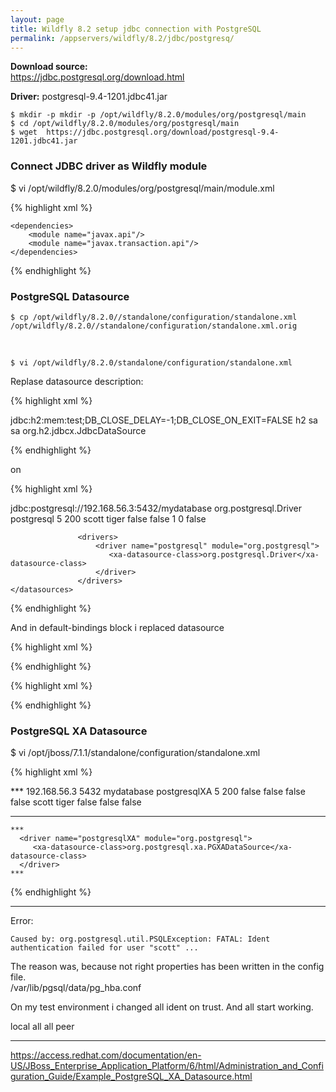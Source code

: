 ```yaml
---
layout: page
title: Wildfly 8.2 setup jdbc connection with PostgreSQL
permalink: /appservers/wildfly/8.2/jdbc/postgresq/
---
```



**Download source:**  
https://jdbc.postgresql.org/download.html


**Driver:**
postgresql-9.4-1201.jdbc41.jar  

    $ mkdir -p mkdir -p /opt/wildfly/8.2.0/modules/org/postgresql/main
    $ cd /opt/wildfly/8.2.0/modules/org/postgresql/main
    $ wget  https://jdbc.postgresql.org/download/postgresql-9.4-1201.jdbc41.jar



### Connect JDBC driver as Wildfly module

$ vi /opt/wildfly/8.2.0/modules/org/postgresql/main/module.xml


{% highlight xml %}

<?xml version="1.0" encoding="UTF-8"?>
<module xmlns="urn:jboss:module:1.0" name="org.postgresql">
    <resources>
        <resource-root path="postgresql-9.4-1201.jdbc41.jar"/>
    </resources>

    <dependencies>
        <module name="javax.api"/>
        <module name="javax.transaction.api"/>
    </dependencies>
</module>

{% endhighlight %}



### PostgreSQL Datasource


    $ cp /opt/wildfly/8.2.0//standalone/configuration/standalone.xml /opt/wildfly/8.2.0//standalone/configuration/standalone.xml.orig

<br/>

    $ vi /opt/wildfly/8.2.0/standalone/configuration/standalone.xml


Replase datasource description:

{% highlight xml %}

<subsystem xmlns="urn:jboss:domain:datasources:2.0">
    <datasources>
        <datasource jndi-name="java:jboss/datasources/ExampleDS" pool-name="ExampleDS" enabled="true" use-java-context="true">
            <connection-url>jdbc:h2:mem:test;DB_CLOSE_DELAY=-1;DB_CLOSE_ON_EXIT=FALSE</connection-url>
            <driver>h2</driver>
            <security>
                <user-name>sa</user-name>
                <password>sa</password>
            </security>
        </datasource>
        <drivers>
            <driver name="h2" module="com.h2database.h2">
                <xa-datasource-class>org.h2.jdbcx.JdbcDataSource</xa-datasource-class>
            </driver>
        </drivers>
    </datasources>
</subsystem>

{% endhighlight %}

on

{% highlight xml %}

<subsystem xmlns="urn:jboss:domain:datasources:2.0">
    <datasources>
             <datasource jta="false" jndi-name="java:jboss/postgresDS" pool-name="PostgresDS" enabled="true" use-ccm="false">
                 <connection-url>jdbc:postgresql://192.168.56.3:5432/mydatabase</connection-url>
                 <driver-class>org.postgresql.Driver</driver-class>
                 <driver>postgresql</driver>
                 <pool>
                    <min-pool-size>5</min-pool-size>
                    <max-pool-size>200</max-pool-size>
                </pool>
                 <security>
                     <user-name>scott</user-name>
                     <password>tiger</password>
                 </security>
                 <validation>
                     <validate-on-match>false</validate-on-match>
                     <background-validation>false</background-validation>
                     <background-validation-millis>1</background-validation-millis>
                 </validation>
                 <statement>
                     <prepared-statement-cache-size>0</prepared-statement-cache-size>
                     <share-prepared-statements>false</share-prepared-statements>
                 </statement>
             </datasource>

                   <drivers>
                       <driver name="postgresql" module="org.postgresql">
                          <xa-datasource-class>org.postgresql.Driver</xa-datasource-class>
                       </driver>
                   </drivers>
    </datasources>
</subsystem>

{% endhighlight %}


And in default-bindings block i replaced datasource

{% highlight xml %}

<default-bindings context-service="java:jboss/ee/concurrency/context/default" datasource="java:jboss/datasources/ExampleDS" jms-connection-factory="java:jboss/DefaultJMSConnectionFactory" managed-executor-service="java:jboss/ee/concurrency/executor/default" managed-scheduled-executor-service="java:jboss/ee/concurrency/scheduler/default" managed-thread-factory="java:jboss/ee/concurrency/factory/default"/>

{% endhighlight %}


{% highlight xml %}

<default-bindings context-service="java:jboss/ee/concurrency/context/default" datasource="java:jboss/postgresDS" jms-connection-factory="java:jboss/DefaultJMSConnectionFactory" managed-executor-service="java:jboss/ee/concurrency/executor/default" managed-scheduled-executor-service="java:jboss/ee/concurrency/scheduler/default" managed-thread-factory="java:jboss/ee/concurrency/factory/default"/>

{% endhighlight %}



### PostgreSQL XA Datasource


$ vi /opt/jboss/7.1.1/standalone/configuration/standalone.xml

{% highlight xml %}

<datasources>
***

<xa-datasource jndi-name="java:jboss/PostgresXADS" pool-name="PostgresXADS" enabled="true" use-ccm="false">
      <xa-datasource-property name="ServerName">
          192.168.56.3
      </xa-datasource-property>
      <xa-datasource-property name="PortNumber">
          5432
      </xa-datasource-property>
      <xa-datasource-property name="DatabaseName">
          mydatabase
      </xa-datasource-property>
      <driver>postgresqlXA</driver>
      <xa-pool>
          <min-pool-size>5</min-pool-size>
          <max-pool-size>200</max-pool-size>
          <is-same-rm-override>false</is-same-rm-override>
          <interleaving>false</interleaving>
          <pad-xid>false</pad-xid>
          <wrap-xa-resource>false</wrap-xa-resource>
      </xa-pool>
      <security>
          <user-name>scott</user-name>
          <password>tiger</password>
      </security>
      <validation>
          <validate-on-match>false</validate-on-match>
          <background-validation>false</background-validation>
      </validation>
      <statement>
          <share-prepared-statements>false</share-prepared-statements>
      </statement>
  </xa-datasource>


  ***

  <drivers>

    ***
      <driver name="postgresqlXA" module="org.postgresql">
         <xa-datasource-class>org.postgresql.xa.PGXADataSource</xa-datasource-class>
      </driver>
    ***

  </drivers>

</datasources>


{% endhighlight %}



___



Error:  

    Caused by: org.postgresql.util.PSQLException: FATAL: Ident authentication failed for user "scott" ...

The reason was, because not right properties has been written in the config file.  
/var/lib/pgsql/data/pg_hba.conf

On my test environment i changed all ident on trust. And all start working.

local   all             all                                     peer


___


https://access.redhat.com/documentation/en-US/JBoss_Enterprise_Application_Platform/6/html/Administration_and_Configuration_Guide/Example_PostgreSQL_XA_Datasource.html
